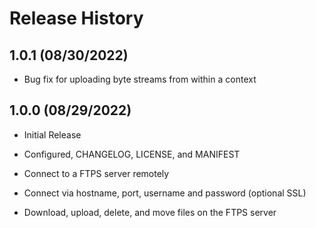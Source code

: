 # Release History

## 1.0.1 (08/30/2022)

- Bug fix for uploading byte streams from within a context

## 1.0.0 (08/29/2022)

- Initial Release

- Configured, CHANGELOG, LICENSE, and MANIFEST

- Connect to a FTPS server remotely

- Connect via hostname, port, username and password (optional SSL)

- Download, upload, delete, and move files on the FTPS server
